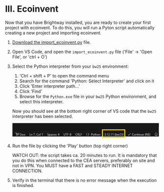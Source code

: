 # III. Ecoinvent

Now that you have Brightway installed, you are ready to create your first project with ecoinvent. To do this, you will run a Pyton script automatically creating a new project and importing ecoinvent.

1. [Download the import_ecoinvent.py](import_ecoinvent.py) file.

2. Open VS Code, and open the `import_ecoinvent.py` file ('File' -> 'Open File', or 'ctrl + O')

3. Select the Python interpreter from your `bw25` environment:
   1. 'Ctrl + shift + P' to open the command menu
   2. Search for the command 'Python: Select Interpreter' and click on it
   3. Click 'Enter interpreter path...'
   4. Click 'Find'
   5. Browse for the `Python.exe` file in your `bw25` Python environment, and select this interpreter.

    Now you should see at the bottom right corner of VS code that the `bw25` interpreter has been selected.

    ![alt text](image-3.png)

4. Run the file by clicking the 'Play' button (top right corner)

    WATCH OUT: the script takes ca. 20 minutes to run. It is mandatory that you do this when connected to the CEA servers, preferably on site and not in VPN.
    You MUST have a FAST and STEADY INTERNET CONNECTION.

5. Verify in the terminal that there is no error message when the execution is finished.
